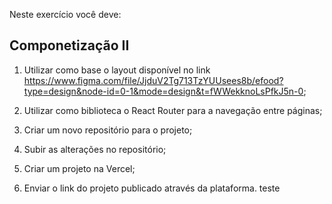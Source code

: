 Neste exercício você deve:
## Componetização II

1) Utilizar como base o layout disponível no link https://www.figma.com/file/JjduV2Tg713TzYUUsees8b/efood?type=design&node-id=0-1&mode=design&t=fWWekknoLsPfkJ5n-0;


4) Utilizar como biblioteca o React Router para a navegação entre páginas;
5) Criar um novo repositório para o projeto;
6) Subir as alterações no repositório;
7) Criar um projeto na Vercel;
8) Enviar o link do projeto publicado através da plataforma. teste
